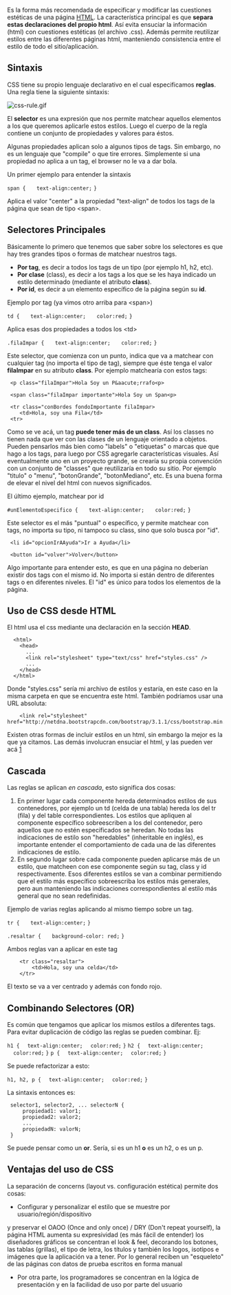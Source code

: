Es la forma más recomendada de especificar y modificar las cuestiones estéticas de una página [HTML](html.html). La característica principal es que **separa estas declaraciones del propio html**. Así evita ensuciar la información (html) con cuestiones estéticas (el archivo .css). Además permite reutilizar estilos entre las diferentes páginas html, manteniendo consistencia entre el estilo de todo el sitio/aplicación.

Sintaxis
--------

CSS tiene su propio lenguaje declarativo en el cual especificamos **reglas**. Una regla tiene la siguiente sintaxis:

![](css-rule.gif "css-rule.gif")

El **selector** es una expresión que nos permite matchear aquellos elementos a los que queremos aplicarle estos estilos. Luego el cuerpo de la regla contiene un conjunto de propiedades y valores para éstos.

Algunas propiedades aplican solo a algunos tipos de tags. Sin embargo, no es un lenguaje que "compile" o que tire errores. Simplemente si una propiedad no aplica a un tag, el browser no le va a dar bola.

Un primer ejemplo para entender la sintaxis

`span {`
`   text-align:center;`
`}`

Aplica el valor "center" a la propiedad "text-align" de todos los tags de la página que sean de tipo &lt;span&gt;.

Selectores Principales
----------------------

Básicamente lo primero que tenemos que saber sobre los selectores es que hay tres grandes tipos o formas de matchear nuestros tags.

-   **Por tag**, es decir a todos los tags de un tipo (por ejemplo h1, h2, etc).
-   **Por clase** (class), es decir a los tags a los que se les haya indicado un estilo determinado (mediante el atributo **class**).
-   **Por id**, es decir a un elemento específico de la página según su **id**.

Ejemplo por tag (ya vimos otro arriba para &lt;span&gt;)

`td {`
`   text-align:center;`
`   color:red;`
`}`

Aplica esas dos propiedades a todos los &lt;td&gt;

`.filaImpar {`
`   text-align:center;`
`   color:red;`
`}`

Este selector, que comienza con un punto, indica que va a matchear con cualquier tag (no importa el tipo de tag), siempre que éste tenga el valor **filaImpar** en su atributo **class**. Por ejemplo matchearía con estos tags:

     <p class="filaImpar">Hola Soy un P&aacute;rrafo<p>

     <span class="filaImpar importante">Hola Soy un Span<p>

     <tr class="conBordes fondoImportante filaImpar>
        <td>Hola, soy una Fila</td>
     <tr>

Como se ve acá, un tag **puede tener más de un class**. Así los classes no tienen nada que ver con las clases de un lenguaje orientado a objetos. Pueden pensarlos más bien como "labels" o "etiquetas" o marcas que que hago a los tags, para luego por CSS agregarle características visuales. Así eventualmente uno en un proyecto grande, se crearía su propia convención con un conjunto de "classes" que reutilizaría en todo su sitio. Por ejemplo "titulo" o "menu", "botonGrande", "botonMediano", etc. Es una buena forma de elevar el nivel del html con nuevos significados.

El último ejemplo, matchear por id

`#unElementoEspecifico {`
`   text-align:center;`
`   color:red;`
`}`

Este selector es el más "puntual" o específico, y permite matchear con tags, no importa su tipo, ni tampoco su class, sino que solo busca por "id".

     <li id="opcionIrAAyuda">Ir a Ayuda</li>

     <button id="volver">Volver</button>

Algo importante para entender esto, es que en una página no deberían existir dos tags con el mismo id. No importa si están dentro de diferentes tags o en diferentes niveles. El "id" es único para todos los elementos de la página.

Uso de CSS desde HTML
---------------------

El html usa el css mediante una declaración en la sección **HEAD**.

      <html>
        <head>
          ...
          <link rel="stylesheet" type="text/css" href="styles.css" />
          ...
        </head>
      </html>

Donde "styles.css" sería mi archivo de estilos y estaría, en este caso en la misma carpeta en que se encuentra este html. También podríamos usar una URL absoluta:

        <link rel="stylesheet" href="http://netdna.bootstrapcdn.com/bootstrap/3.1.1/css/bootstrap.min.css">

Existen otras formas de incluir estilos en un html, sin embargo la mejor es la que ya citamos. Las demás involucran ensuciar el html, y las pueden ver acá [1](http://www.w3schools.com/css/css_howto.asp)

Cascada
-------

Las reglas se aplican *en cascada*, esto significa dos cosas:

1.  En primer lugar cada componente hereda determinados estilos de sus contenedores, por ejemplo un td (celda de una tabla) hereda los del tr (fila) y del table correspondientes. Los estilos que apliquen al componente específico sobreescriben a los del contenedor, pero aquellos que no estén especificados se heredan. No todas las indicaciones de estilo son "heredables" (inheritable en inglés), es importante entender el comportamiento de cada una de las diferentes indicaciones de estilo.
2.  En segundo lugar sobre cada componente pueden aplicarse más de un estilo, que matcheen con ese componente según su tag, class y id respectivamente. Esos diferentes estilos se van a combinar permitiendo que el estilo más específico sobreescriba los estilos más generales, pero aun manteniendo las indicaciones correspondientes al estilo más general que no sean redefinidas.

Ejemplo de varias reglas aplicando al mismo tiempo sobre un tag.

`tr {`
`   text-align:center;`
`}`

`.resaltar {`
`   background-color: red;`
`}`

Ambos reglas van a aplicar en este tag

        <tr class="resaltar">
            <td>Hola, soy una celda</td>
        </tr>

El texto se va a ver centrado y además con fondo rojo.

Combinando Selectores (OR)
--------------------------

Es común que tengamos que aplicar los mismos estilos a diferentes tags. Para evitar duplicación de código las reglas se pueden combinar. Ej:

`h1 {`
`  text-align:center;`
`  color:red;`
`}`
`h2 {`
`  text-align:center;`
`  color:red;`
`}`
`p {`
`  text-align:center;`
`  color:red;`
`}`

Se puede refactorizar a esto:

`h1, h2, p {`
`  text-align:center;`
`  color:red;`
`}`

La sintaxis entonces es:

     selector1, selector2, ... selectorN {
         propiedad1: valor1;
         propiedad2: valor2;
         ...
         propiedadN: valorN;
     }

Se puede pensar como un **or**. Sería, si es un h1 **o** es un h2, o es un p.

Ventajas del uso de CSS
-----------------------

La separación de concerns (layout vs. configuración estética) permite dos cosas:

-   Configurar y personalizar el estilo que se muestre por usuario/región/dispositivo

y preservar el OAOO (Once and only once) / DRY (Don't repeat yourself), la página HTML aumenta su expresividad (es más fácil de entender) los diseñadores gráficos se concentran el look & feel, decorando los botones, las tablas (grillas), el tipo de letra, los títulos y también los logos, isotipos e imágenes que la aplicación va a tener. Por lo general reciben un "esqueleto" de las páginas con datos de prueba escritos en forma manual

-   Por otra parte, los programadores se concentran en la lógica de presentación y en la facilidad de uso por parte del usuario

